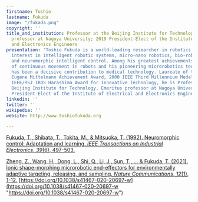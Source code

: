 ```yaml
---
firstname: Toshio
lastname: Fukuda
image: "/fukada.png"
copyright: ''
title_and_institution: Professor at the Beijing Institute for Technology; Emeritus
  professor at Nagoya University; 2019 President-Elect of the Institute of Electrical
  and Electronics Engineers
presentation: 'Toshio Fukuda is a world-leading researcher in robotics, with special
  interest in intelligent robotic systems, micro-nano robotics, bio-robotic system
  and neuromorphic intelligent control. Among his greatest achievements are the development
  of continuous movement in robots and his pioneering microrobotics technology that
  has been a decisive contribution to medical technology. Laureate of the 1997 Dr.-Ing.
  Eugene Mittelmann Achievement Award, 2000 IEEE Third Millennium Medal, and 2011
  IEEE/RSJ IROS Harashima Award for Innovative Technology, he is Professor at the
  Beijing Institute for Technology, Emeritus professor at Nagoya University, and 2019
  President-Elect of the Institute of Electrical and Electronics Engineers. '
linkedin: ''
twitter: ''
wikipedia: ''
website: http://www.toshiofukuda.org

---
```

[Fukuda, T., Shibata, T., Tokita, M., & Mitsuoka, T. (1992). Neuromorphic control: Adaptation and learning. _IEEE Transactions on Industrial Electronics_, _39_(6), 497-503.](https://ieeexplore.ieee.org/document/170968 "Fukuda, T., Shibata, T., Tokita, M., & Mitsuoka, T. (1992). Neuromorphic control: Adaptation and learning. IEEE Transactions on Industrial Electronics, 39(6), 497-503.") 

[Zheng, Z., Wang, H., Dong, L., Shi, Q., Li, J., Sun, T., ... & Fukuda, T. (2021). Ionic shape-morphing microrobotic end-effectors for environmentally adaptive targeting, releasing, and sampling. _Nature Communications_, _12_(1), 1-12.]() [https://doi.org/10.1038/s41467-020-20697-w](https://doi.org/10.1038/s41467-020-20697-w "https://doi.org/10.1038/s41467-020-20697-w")